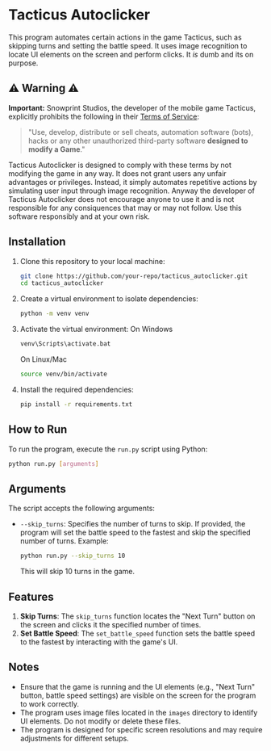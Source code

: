 # Tacticus Autoclicker

This program automates certain actions in the game Tacticus, such as skipping turns and setting the battle speed. It uses image recognition to locate UI elements on the screen and perform clicks. It *is* dumb and its on purpose.

## ⚠️ Warning ⚠️

**Important:** Snowprint Studios, the developer of the mobile game Tacticus, explicitly prohibits the following in their [Terms of Service](https://snowprintstudios.com/en/snowprint-studios-terms-of-service/#:~:text=Use%2C%20develop%2C%20distribute%20or%20sell%20cheats%2C%20automation%20software%20(bots)%2C%20hacks%20or%20any%20other%20unauthorized%20third%2Dparty%20software%20designed%20to%20modify%20a%20Game%3B):

> "Use, develop, distribute or sell cheats, automation software (bots), hacks or any other unauthorized third-party software **designed to modify a Game**."

Tacticus Autoclicker is designed to comply with these terms by not modifying the game in any way. It does not grant users any unfair advantages or privileges. Instead, it simply automates repetitive actions by simulating user input through image recognition.
Anyway the developer of Tacticus Autoclicker does not encourage anyone to use it and is not responsible for any consiquences that may or may not follow. Use this software responsibly and at your own risk.

## Installation


1. Clone this repository to your local machine:
   ```sh
   git clone https://github.com/your-repo/tacticus_autoclicker.git
   cd tacticus_autoclicker
   ```

2. Create a virtual environment to isolate dependencies:
   ```sh
   python -m venv venv
   ```

3. Activate the virtual environment:
    On Windows
    ```bat
    venv\Scripts\activate.bat
    ```
    On Linux/Mac
    ```sh
    source venv/bin/activate
    ```

4. Install the required dependencies:
   ```sh
   pip install -r requirements.txt
   ```

## How to Run

To run the program, execute the `run.py` script using Python:

```sh
python run.py [arguments]
```

## Arguments

The script accepts the following arguments:

- `--skip_turns`: Specifies the number of turns to skip. If provided, the program will set the battle speed to the fastest and skip the specified number of turns. Example:
  ```sh
  python run.py --skip_turns 10
  ```
  This will skip 10 turns in the game.

## Features

1. **Skip Turns**: The `skip_turns` function locates the "Next Turn" button on the screen and clicks it the specified number of times.
2. **Set Battle Speed**: The `set_battle_speed` function sets the battle speed to the fastest by interacting with the game's UI.

## Notes

- Ensure that the game is running and the UI elements (e.g., "Next Turn" button, battle speed settings) are visible on the screen for the program to work correctly.
- The program uses image files located in the `images` directory to identify UI elements. Do not modify or delete these files.
- The program is designed for specific screen resolutions and may require adjustments for different setups.